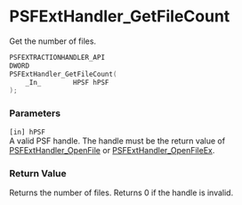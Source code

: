 # PSFExtHandler_GetFileCount
Get the number of files.
````c
PSFEXTRACTIONHANDLER_API
DWORD
PSFExtHandler_GetFileCount(
    _In_        HPSF hPSF
);
````
### Parameters
`[in] hPSF`  
A valid PSF handle. The handle must be the return value of [PSFExtHandler_OpenFile](PSFExtHandler_OpenFile_en.md) or [PSFExtHandler_OpenFileEx](PSFExtHandler_OpenFileEx_en.md).
### Return Value
Returns the number of files. Returns 0 if the handle is invalid.
